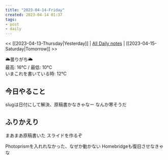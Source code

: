 ```yaml
---
title: "2023-04-14-Friday"
created: 2023-04-14 01:37
tags:
- post
- daily
---
```


<< [[2023-04-13-Thursday|Yesterday]] | [All Daily notes](/tags/daily) | [[2023-04-15-Saturday|Tomorrow]] >>

🌥️曇りがち🌥️  
最高: 16℃ / 最低: 10℃  
いまこれを書いている時: 12℃


## 今日やること

slugは日付にして解決、原稿書かなきゃなー
なんか寒そうだ

## ふりかえり

まあまあ原稿書いた
スライドを作るぞ

Photoprismを入れれなかった、なぜか動かない
Homebridgeも復旧させなきゃな